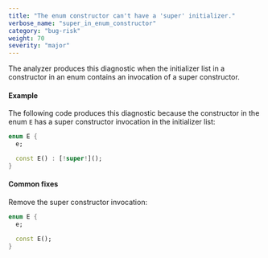```yaml
---
title: "The enum constructor can't have a 'super' initializer."
verbose_name: "super_in_enum_constructor"
category: "bug-risk"
weight: 70
severity: "major"
---
```

The analyzer produces this diagnostic when the initializer list in a
constructor in an enum contains an invocation of a super constructor.

#### Example

The following code produces this diagnostic because the constructor in
the enum `E` has a super constructor invocation in the initializer list:

```dart
enum E {
  e;

  const E() : [!super!]();
}
```

#### Common fixes

Remove the super constructor invocation:

```dart
enum E {
  e;

  const E();
}
```
